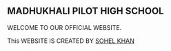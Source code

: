 ## MADHUKHALI PILOT HIGH SCHOOL
 WELCOME TO OUR OFFICIAL WEBSITE.

This WEBSITE IS CREATED BY [SOHEL KHAN](sohelkhan.rbind.io)
